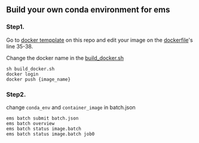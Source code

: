 ## Build your own conda environment for ems 


### Step1.

Go to [docker tempplate](../../docker) on this repo and edit your image on the [dockerfile](../../docker/dockerfile)'s line 35-38.

Change the docker name in the [build_docker.sh](../../docker/build_docker.sh)

```
sh build_docker.sh
docker login
docker push {image_name}
```


### Step2.

change `conda_env` and `container_image` in batch.json

```
ems batch submit batch.json
ems batch overview
ems batch status image.batch
ems batch status image.batch job0
```
